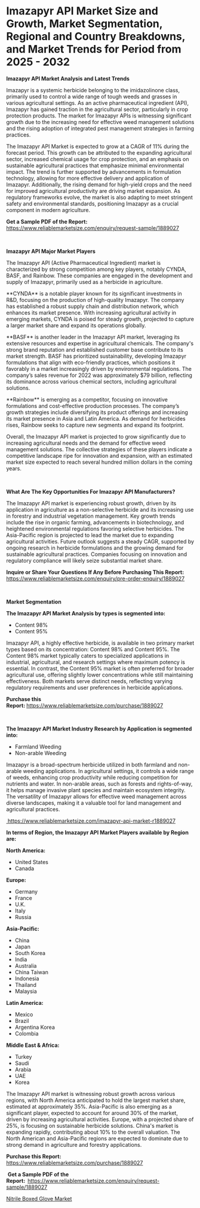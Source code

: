 <p><h1>Imazapyr API Market Size and Growth, Market Segmentation, Regional and Country Breakdowns, and Market Trends for Period from 2025 -  2032</h1></p><p><strong>Imazapyr API Market Analysis and Latest Trends</strong></p>
<p><p>Imazapyr is a systemic herbicide belonging to the imidazolinone class, primarily used to control a wide range of tough weeds and grasses in various agricultural settings. As an active pharmaceutical ingredient (API), Imazapyr has gained traction in the agricultural sector, particularly in crop protection products. The market for Imazapyr APIs is witnessing significant growth due to the increasing need for effective weed management solutions and the rising adoption of integrated pest management strategies in farming practices.</p><p>The Imazapyr API Market is expected to grow at a CAGR of 11% during the forecast period. This growth can be attributed to the expanding agricultural sector, increased chemical usage for crop protection, and an emphasis on sustainable agricultural practices that emphasize minimal environmental impact. The trend is further supported by advancements in formulation technology, allowing for more effective delivery and application of Imazapyr. Additionally, the rising demand for high-yield crops and the need for improved agricultural productivity are driving market expansion. As regulatory frameworks evolve, the market is also adapting to meet stringent safety and environmental standards, positioning Imazapyr as a crucial component in modern agriculture.</p></p>
<p><strong>Get a Sample PDF of the Report:&nbsp;</strong> <a href="https://www.reliablemarketsize.com/enquiry/request-sample/1889027?utm_campaign=2520&utm_medium=2&utm_source=Github&utm_content=ia&utm_term=28032025&utm_id=imazapyr-api">https://www.reliablemarketsize.com/enquiry/request-sample/1889027</a></p>
<p>&nbsp;</p>
<p><strong>Imazapyr API Major Market Players</strong></p>
<p><p>The Imazapyr API (Active Pharmaceutical Ingredient) market is characterized by strong competition among key players, notably CYNDA, BASF, and Rainbow. These companies are engaged in the development and supply of Imazapyr, primarily used as a herbicide in agriculture.</p><p>**CYNDA** is a notable player known for its significant investments in R&D, focusing on the production of high-quality Imazapyr. The company has established a robust supply chain and distribution network, which enhances its market presence. With increasing agricultural activity in emerging markets, CYNDA is poised for steady growth, projected to capture a larger market share and expand its operations globally.</p><p>**BASF** is another leader in the Imazapyr API market, leveraging its extensive resources and expertise in agricultural chemicals. The company's strong brand reputation and established customer base contribute to its market strength. BASF has prioritized sustainability, developing Imazapyr formulations that align with eco-friendly practices, which positions it favorably in a market increasingly driven by environmental regulations. The company’s sales revenue for 2022 was approximately $79 billion, reflecting its dominance across various chemical sectors, including agricultural solutions.</p><p>**Rainbow** is emerging as a competitor, focusing on innovative formulations and cost-effective production processes. The company’s growth strategies include diversifying its product offerings and increasing its market presence in Asia and Latin America. As demand for herbicides rises, Rainbow seeks to capture new segments and expand its footprint.</p><p>Overall, the Imazapyr API market is projected to grow significantly due to increasing agricultural needs and the demand for effective weed management solutions. The collective strategies of these players indicate a competitive landscape ripe for innovation and expansion, with an estimated market size expected to reach several hundred million dollars in the coming years.</p></p>
<p>&nbsp;</p>
<p><strong>What Are The Key Opportunities For Imazapyr API Manufacturers?</strong></p>
<p><p>The Imazapyr API market is experiencing robust growth, driven by its application in agriculture as a non-selective herbicide and its increasing use in forestry and industrial vegetation management. Key growth trends include the rise in organic farming, advancements in biotechnology, and heightened environmental regulations favoring selective herbicides. The Asia-Pacific region is projected to lead the market due to expanding agricultural activities. Future outlook suggests a steady CAGR, supported by ongoing research in herbicide formulations and the growing demand for sustainable agricultural practices. Companies focusing on innovation and regulatory compliance will likely seize substantial market share.</p></p>
<p><strong>Inquire or Share Your Questions If Any Before Purchasing This Report:</strong> <a href="https://www.reliablemarketsize.com/enquiry/pre-order-enquiry/1889027?utm_campaign=2520&utm_medium=2&utm_source=Github&utm_content=ia&utm_term=28032025&utm_id=imazapyr-api">https://www.reliablemarketsize.com/enquiry/pre-order-enquiry/1889027</a></p>
<p>&nbsp;</p>
<p><strong>Market Segmentation</strong></p>
<p><strong>The Imazapyr API Market Analysis by types is segmented into:</strong></p>
<p><ul><li>Content 98%</li><li>Content 95%</li></ul></p>
<p><p>Imazapyr API, a highly effective herbicide, is available in two primary market types based on its concentration: Content 98% and Content 95%. The Content 98% market typically caters to specialized applications in industrial, agricultural, and research settings where maximum potency is essential. In contrast, the Content 95% market is often preferred for broader agricultural use, offering slightly lower concentrations while still maintaining effectiveness. Both markets serve distinct needs, reflecting varying regulatory requirements and user preferences in herbicide applications.</p></p>
<p><strong>Purchase this Report:&nbsp;</strong><a href="https://www.reliablemarketsize.com/purchase/1889027?utm_campaign=2520&utm_medium=2&utm_source=Github&utm_content=ia&utm_term=28032025&utm_id=imazapyr-api">https://www.reliablemarketsize.com/purchase/1889027</a></p>
<p>&nbsp;</p>
<p><strong>The Imazapyr API Market Industry Research by Application is segmented into:</strong></p>
<p><ul><li>Farmland Weeding</li><li>Non-arable Weeding</li></ul></p>
<p><p>Imazapyr is a broad-spectrum herbicide utilized in both farmland and non-arable weeding applications. In agricultural settings, it controls a wide range of weeds, enhancing crop productivity while reducing competition for nutrients and water. In non-arable areas, such as forests and rights-of-way, it helps manage invasive plant species and maintain ecosystem integrity. The versatility of Imazapyr allows for effective weed management across diverse landscapes, making it a valuable tool for land management and agricultural practices.</p></p>
<p><a href="https://www.reliablemarketsize.com/imazapyr-api-market-r1889027?utm_campaign=2520&utm_medium=2&utm_source=Github&utm_content=ia&utm_term=28032025&utm_id=imazapyr-api">&nbsp;https://www.reliablemarketsize.com/imazapyr-api-market-r1889027</a></p>
<p><strong>In terms of Region, the Imazapyr API Market Players available by Region are:</strong></p>
<p>
    <p> <strong> North America: </strong>
        <ul>
            <li>United States</li>
            <li>Canada</li>
        </ul>
        </p> 
    <p> <strong> Europe: </strong>
        <ul>
            <li>Germany</li>
            <li>France</li>
            <li>U.K.</li>
            <li>Italy</li>
            <li>Russia</li>
        </ul>
        </p> 
    <p> <strong> Asia-Pacific: </strong>
        <ul>
            <li>China</li>
            <li>Japan</li>
            <li>South Korea</li>
            <li>India</li>
            <li>Australia</li>
            <li>China Taiwan</li>
            <li>Indonesia</li>
            <li>Thailand</li>
            <li>Malaysia</li>
        </ul>
        </p> 
    <p> <strong> Latin America: </strong>
        <ul>
            <li>Mexico</li>
            <li>Brazil</li>
            <li>Argentina Korea</li>
            <li>Colombia</li>
        </ul>
        </p> 
    <p> <strong> Middle East & Africa: </strong>
        <ul>
            <li>Turkey</li>
            <li>Saudi</li>
            <li>Arabia</li>
            <li>UAE</li>
            <li>Korea</li>
        </ul>
    </p>
    </p>
<p><p>The Imazapyr API market is witnessing robust growth across various regions, with North America anticipated to hold the largest market share, estimated at approximately 35%. Asia-Pacific is also emerging as a significant player, expected to account for around 30% of the market, driven by increasing agricultural activities. Europe, with a projected share of 25%, is focusing on sustainable herbicide solutions. China's market is expanding rapidly, contributing about 10% to the overall valuation. The North American and Asia-Pacific regions are expected to dominate due to strong demand in agriculture and forestry applications.</p></p>
<p><strong>Purchase this Report: </strong><a href="https://www.reliablemarketsize.com/purchase/1889027?utm_campaign=2520&utm_medium=2&utm_source=Github&utm_content=ia&utm_term=28032025&utm_id=imazapyr-api">https://www.reliablemarketsize.com/purchase/1889027</a></p>
<p>&nbsp;<strong>Get a Sample PDF of the Report:&nbsp;&nbsp;</strong><a href="https://www.reliablemarketsize.com/enquiry/request-sample/1889027?utm_campaign=2520&utm_medium=2&utm_source=Github&utm_content=ia&utm_term=28032025&utm_id=imazapyr-api">https://www.reliablemarketsize.com/enquiry/request-sample/1889027</a></p>
<p><strong></strong></p>
<p><p><a href="https://github.com/boitafbg/Market-Research-Report-List-1/blob/main/nitrile-boxed-glove-market.md?utm_campaign=2520&utm_medium=2&utm_source=Github&utm_content=ia&utm_term=28032025&utm_id=imazapyr-api">Nitrile Boxed Glove Market</a></p></p>